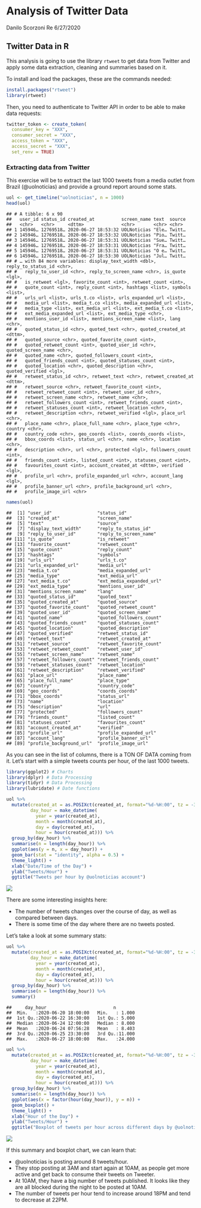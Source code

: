 Analysis of Twitter Data
================
Danilo Scorzoni Re
6/27/2020

## Twitter Data in R

This analysis is going to use the library `rtweet` to get data from
Twitter and apply some data extraction, cleaning and summaries based on
it.

To install and load the packages, these are the commands needed:

``` r
install.packages("rtweet")
library(rtweet)
```

Then, you need to authenticate to Twitter API in order to be able to
make data requests:

``` r
twitter_token <- create_token(
  consumer_key = "XXX",
  consumer_secret = "XXX",
  access_token = "XXX",
  access_secret = "XXX",
  set_renv = TRUE)
```

### Extracting data from Twitter

This exercise will be to extract the last 1000 tweets from a media
outlet from Brazil (@uolnoticias) and provide a ground report around
some stats.

``` r
uol <- get_timeline("uolnoticias", n = 1000)
head(uol)
```

    ## # A tibble: 6 x 90
    ##   user_id status_id created_at          screen_name text  source
    ##   <chr>   <chr>     <dttm>              <chr>       <chr> <chr> 
    ## 1 145946… 12769518… 2020-06-27 18:53:32 UOLNoticias "Ele… Twitt…
    ## 2 145946… 12769518… 2020-06-27 18:53:32 UOLNoticias "Pio… Twitt…
    ## 3 145946… 12769518… 2020-06-27 18:53:31 UOLNoticias "Sue… Twitt…
    ## 4 145946… 12769518… 2020-06-27 18:53:31 UOLNoticias "Fra… Twitt…
    ## 5 145946… 12769518… 2020-06-27 18:53:31 UOLNoticias "O e… Twitt…
    ## 6 145946… 12769518… 2020-06-27 18:53:30 UOLNoticias "Jul… Twitt…
    ## # … with 84 more variables: display_text_width <dbl>, reply_to_status_id <chr>,
    ## #   reply_to_user_id <chr>, reply_to_screen_name <chr>, is_quote <lgl>,
    ## #   is_retweet <lgl>, favorite_count <int>, retweet_count <int>,
    ## #   quote_count <int>, reply_count <int>, hashtags <list>, symbols <list>,
    ## #   urls_url <list>, urls_t.co <list>, urls_expanded_url <list>,
    ## #   media_url <list>, media_t.co <list>, media_expanded_url <list>,
    ## #   media_type <list>, ext_media_url <list>, ext_media_t.co <list>,
    ## #   ext_media_expanded_url <list>, ext_media_type <chr>,
    ## #   mentions_user_id <list>, mentions_screen_name <list>, lang <chr>,
    ## #   quoted_status_id <chr>, quoted_text <chr>, quoted_created_at <dttm>,
    ## #   quoted_source <chr>, quoted_favorite_count <int>,
    ## #   quoted_retweet_count <int>, quoted_user_id <chr>, quoted_screen_name <chr>,
    ## #   quoted_name <chr>, quoted_followers_count <int>,
    ## #   quoted_friends_count <int>, quoted_statuses_count <int>,
    ## #   quoted_location <chr>, quoted_description <chr>, quoted_verified <lgl>,
    ## #   retweet_status_id <chr>, retweet_text <chr>, retweet_created_at <dttm>,
    ## #   retweet_source <chr>, retweet_favorite_count <int>,
    ## #   retweet_retweet_count <int>, retweet_user_id <chr>,
    ## #   retweet_screen_name <chr>, retweet_name <chr>,
    ## #   retweet_followers_count <int>, retweet_friends_count <int>,
    ## #   retweet_statuses_count <int>, retweet_location <chr>,
    ## #   retweet_description <chr>, retweet_verified <lgl>, place_url <chr>,
    ## #   place_name <chr>, place_full_name <chr>, place_type <chr>, country <chr>,
    ## #   country_code <chr>, geo_coords <list>, coords_coords <list>,
    ## #   bbox_coords <list>, status_url <chr>, name <chr>, location <chr>,
    ## #   description <chr>, url <chr>, protected <lgl>, followers_count <int>,
    ## #   friends_count <int>, listed_count <int>, statuses_count <int>,
    ## #   favourites_count <int>, account_created_at <dttm>, verified <lgl>,
    ## #   profile_url <chr>, profile_expanded_url <chr>, account_lang <lgl>,
    ## #   profile_banner_url <chr>, profile_background_url <chr>,
    ## #   profile_image_url <chr>

``` r
names(uol)
```

    ##  [1] "user_id"                 "status_id"              
    ##  [3] "created_at"              "screen_name"            
    ##  [5] "text"                    "source"                 
    ##  [7] "display_text_width"      "reply_to_status_id"     
    ##  [9] "reply_to_user_id"        "reply_to_screen_name"   
    ## [11] "is_quote"                "is_retweet"             
    ## [13] "favorite_count"          "retweet_count"          
    ## [15] "quote_count"             "reply_count"            
    ## [17] "hashtags"                "symbols"                
    ## [19] "urls_url"                "urls_t.co"              
    ## [21] "urls_expanded_url"       "media_url"              
    ## [23] "media_t.co"              "media_expanded_url"     
    ## [25] "media_type"              "ext_media_url"          
    ## [27] "ext_media_t.co"          "ext_media_expanded_url" 
    ## [29] "ext_media_type"          "mentions_user_id"       
    ## [31] "mentions_screen_name"    "lang"                   
    ## [33] "quoted_status_id"        "quoted_text"            
    ## [35] "quoted_created_at"       "quoted_source"          
    ## [37] "quoted_favorite_count"   "quoted_retweet_count"   
    ## [39] "quoted_user_id"          "quoted_screen_name"     
    ## [41] "quoted_name"             "quoted_followers_count" 
    ## [43] "quoted_friends_count"    "quoted_statuses_count"  
    ## [45] "quoted_location"         "quoted_description"     
    ## [47] "quoted_verified"         "retweet_status_id"      
    ## [49] "retweet_text"            "retweet_created_at"     
    ## [51] "retweet_source"          "retweet_favorite_count" 
    ## [53] "retweet_retweet_count"   "retweet_user_id"        
    ## [55] "retweet_screen_name"     "retweet_name"           
    ## [57] "retweet_followers_count" "retweet_friends_count"  
    ## [59] "retweet_statuses_count"  "retweet_location"       
    ## [61] "retweet_description"     "retweet_verified"       
    ## [63] "place_url"               "place_name"             
    ## [65] "place_full_name"         "place_type"             
    ## [67] "country"                 "country_code"           
    ## [69] "geo_coords"              "coords_coords"          
    ## [71] "bbox_coords"             "status_url"             
    ## [73] "name"                    "location"               
    ## [75] "description"             "url"                    
    ## [77] "protected"               "followers_count"        
    ## [79] "friends_count"           "listed_count"           
    ## [81] "statuses_count"          "favourites_count"       
    ## [83] "account_created_at"      "verified"               
    ## [85] "profile_url"             "profile_expanded_url"   
    ## [87] "account_lang"            "profile_banner_url"     
    ## [89] "profile_background_url"  "profile_image_url"

As you can see in the list of columns, there is a TON OF DATA coming
from it. Let’s start with a simple tweets counts per hour, of the last
1000 tweets.

``` r
library(ggplot2) # Charts
library(dplyr) # Data Processing
library(tidyr) # Data Processing
library(lubridate) # Date functions

uol %>%
  mutate(created_at = as.POSIXct(created_at, format="%d-%H:00", tz = -3),
         day_hour = make_datetime(
           year = year(created_at),
           month = month(created_at),
           day = day(created_at),
           hour = hour(created_at))) %>%
  group_by(day_hour) %>%
  summarise(n = length(day_hour)) %>%
  ggplot(aes(y = n, x = day_hour)) +
  geom_bar(stat = "identity", alpha = 0.5) +
  theme_light() +
  xlab("Date/Time of the Day") +
  ylab("Tweets/Hour") +
  ggtitle("Tweets per hour by @uolnoticias account")
```

![](01_twitter_data_files/figure-gfm/unnamed-chunk-6-1.png)<!-- -->

There are some interesting insights here:

  - The number of tweets changes over the course of day, as well as
    compared between days.
  - There is some time of the day where there are no tweets posted.

Let’s take a look at some summary stats:

``` r
uol %>%
  mutate(created_at = as.POSIXct(created_at, format="%d-%H:00", tz = -3),
         day_hour = make_datetime(
           year = year(created_at),
           month = month(created_at),
           day = day(created_at),
           hour = hour(created_at))) %>%
  group_by(day_hour) %>%
  summarise(n = length(day_hour)) %>%
  summary()
```

    ##     day_hour                         n         
    ##  Min.   :2020-06-20 18:00:00   Min.   : 1.000  
    ##  1st Qu.:2020-06-22 16:30:00   1st Qu.: 5.000  
    ##  Median :2020-06-24 12:00:00   Median : 8.000  
    ##  Mean   :2020-06-24 07:56:28   Mean   : 8.403  
    ##  3rd Qu.:2020-06-25 23:30:00   3rd Qu.:11.000  
    ##  Max.   :2020-06-27 18:00:00   Max.   :24.000

``` r
uol %>%
  mutate(created_at = as.POSIXct(created_at, format="%d-%H:00", tz = -3),
         day_hour = make_datetime(
           year = year(created_at),
           month = month(created_at),
           day = day(created_at),
           hour = hour(created_at))) %>%
  group_by(day_hour) %>%
  summarise(n = length(day_hour)) %>%
  ggplot(aes(x = factor(hour(day_hour)), y = n)) +
  geom_boxplot() +
  theme_light() +
  xlab("Hour of the Day") +
  ylab("Tweets/Hour") +
  ggtitle("Boxplot of tweets per hour across different days by @uolnoticias account")
```

![](01_twitter_data_files/figure-gfm/unnamed-chunk-7-1.png)<!-- -->

If this summary and boxplot chart, we can learn that:

  - @uolnoticias is posting around 8 tweets/hour.
  - They stop posting at 3AM and start again at 10AM, as people get more
    active and get back to consume their tweets on Tweeter.
  - At 10AM, they have a big number of tweets published. It looks like
    they are all blocked during the night to be posted at 10AM.
  - The number of tweets per hour tend to increase around 18PM and tend
    to decrease at 22PM.
